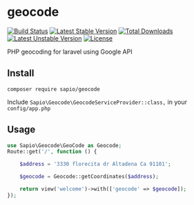 # geocode

[![Build Status](https://travis-ci.org/SapioBeasley/geocode.svg)](https://travis-ci.org/SapioBeasley/geocode)
[![Latest Stable Version](https://poser.pugx.org/sapio/geocode/v/stable)](https://packagist.org/packages/sapio/geocode)
[![Total Downloads](https://poser.pugx.org/sapio/geocode/downloads)](https://packagist.org/packages/sapio/geocode)
[![Latest Unstable Version](https://poser.pugx.org/sapio/geocode/v/unstable)](https://packagist.org/packages/sapio/geocode)
[![License](https://poser.pugx.org/sapio/geocode/license)](https://packagist.org/packages/sapio/geocode)

PHP geocoding for laravel using Google API

## Install

`composer require sapio/geocode`

Include `Sapio\Geocode\GeocodeServiceProvider::class,` in your `config/app.php`

## Usage

```php
use Sapio\Geocode\GeoCode as Geocode;
Route::get('/', function () {

	$address = '3330 florecita dr Altadena Ca 91101';

	$geocode = Geocode::getCoordinates($address);

	return view('welcome')->with(['geocode' => $geocode]);
});
```
